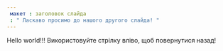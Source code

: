 ```yaml
---
 макет : заголовок слайда
 : " Ласкаво просимо до нашого другого слайда! "
---
```

Hello world!!!
Використовуйте стрілку вліво, щоб повернутися назад!
